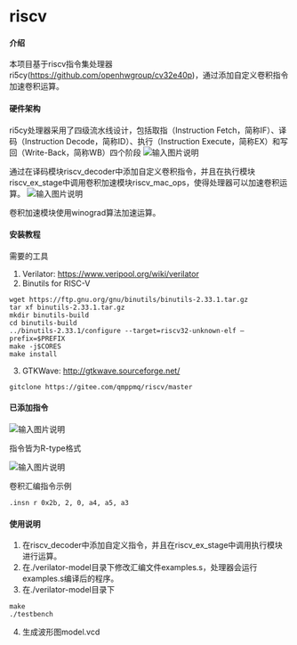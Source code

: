 # riscv

#### 介绍
本项目基于riscv指令集处理器ri5cy(https://github.com/openhwgroup/cv32e40p)，通过添加自定义卷积指令加速卷积运算。

#### 硬件架构

ri5cy处理器采用了四级流水线设计，包括取指（Instruction Fetch，简称IF）、译码（Instruction Decode，简称ID）、执行（Instruction Execute，简称EX）和写回（Write-Back，简称WB）四个阶段
![输入图片说明](https://images.gitee.com/uploads/images/2021/0312/193626_27950d03_8797935.png "ri5cy架构.png")

通过在译码模块riscv_decoder中添加自定义卷积指令，并且在执行模块riscv_ex_stage中调用卷积加速模块riscv_mac_ops，使得处理器可以加速卷积运算。
![输入图片说明](https://images.gitee.com/uploads/images/2021/0312/191900_f1627663_8797935.png "加速系统架构.png")

卷积加速模块使用winograd算法加速运算。


#### 安装教程

需要的工具
1. Verilator: https://www.veripool.org/wiki/verilator
2. Binutils for RISC-V

```
wget https://ftp.gnu.org/gnu/binutils/binutils-2.33.1.tar.gz
tar xf binutils-2.33.1.tar.gz
mkdir binutils-build
cd binutils-build
../binutils-2.33.1/configure --target=riscv32-unknown-elf –prefix=$PREFIX
make -j$CORES
make install
```
3. GTKWave: http://gtkwave.sourceforge.net/ 

`gitclone https://gitee.com/qmppmq/riscv/master`

#### 已添加指令

![输入图片说明](https://images.gitee.com/uploads/images/2021/0312/200845_412da748_8797935.png "已添加指令.png")

指令皆为R-type格式

![输入图片说明](https://images.gitee.com/uploads/images/2021/0312/200852_57492315_8797935.png "R-type格式.png")

卷积汇编指令示例

```
.insn r 0x2b, 2, 0, a4, a5, a3
```



#### 使用说明

1.  在riscv_decoder中添加自定义指令，并且在riscv_ex_stage中调用执行模块进行运算。
2.  在./verilator-model目录下修改汇编文件examples.s，处理器会运行examples.s编译后的程序。
3.  在./verilator-model目录下
```
make
./testbench
```
4.  生成波形图model.vcd


